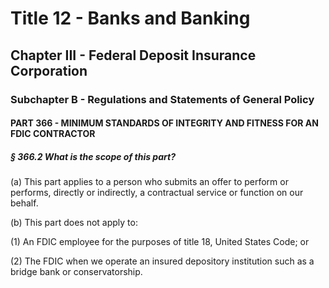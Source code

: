 
# Title 12 - Banks and Banking
## Chapter III - Federal Deposit Insurance Corporation
### Subchapter B - Regulations and Statements of General Policy
#### PART 366 - MINIMUM STANDARDS OF INTEGRITY AND FITNESS FOR AN FDIC CONTRACTOR
##### § 366.2 What is the scope of this part?

(a) This part applies to a person who submits an offer to perform or performs, directly or indirectly, a contractual service or function on our behalf.

(b) This part does not apply to:

(1) An FDIC employee for the purposes of title 18, United States Code; or

(2) The FDIC when we operate an insured depository institution such as a bridge bank or conservatorship.
